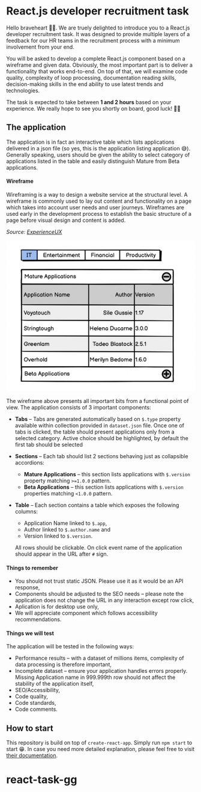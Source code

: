# React.js developer recruitment task

Hello braveheart 👋🏼. We are truely delighted to introduce you to a React.js developer recruitment task. It was designed to provide multiple layers of a feedback for our HR teams in the recruitment process with a minimum involvement from your end.

You will be asked to develop a complete React.js component based on a wireframe and given data. Obviously, the most important part is to deliver a functionality that works end-to-end. On top of that, we will examine code quality, complexity of loop processing, documentation reading skills, decision-making skills in the end ability to use latest trends and technologies.

The task is expected to take between **1 and 2 hours** based on your experience. We really hope to see you shortly on board, good luck! 🤘🏼

## The application

The application is in fact an interactive table which lists applications delivered in a json file (so yes, this is the application listing application 😅). Generally speaking, users should be given the ability to select category of applications listed in the table and easily distinguish Mature from Beta applications.

#### Wireframe

Wireframing is a way to design a website service at the structural level. A wireframe is commonly used to lay out content and functionality on a page which takes into account user needs and user journeys. Wireframes are used early in the development process to establish the basic structure of a page before visual design and content is added.

*Source: [ExperienceUX](https://www.experienceux.co.uk/faqs/what-is-wireframing/)*

![wireframe](./.private/wireframe.png)

The wireframe above presents all important bits from a functional point of view. The application consists of 3 important components:

* **Tabs** – Tabs are generated automatically based on `$.type` property available within collection provided in `dataset.json` file. Once one of tabs is clicked, the table should present applications only from a selected category. Active choice should be highlighted, by default the first tab should be selected

* **Sections** – Each tab should list 2 sections behaving just as collapsible accordions:

  * **Mature Applications** – this section lists applications with `$.version` property matching  `>=1.0.0` pattern.
  * **Beta Applications** – this section lists applications with `$.version` properties matching  `<1.0.0` pattern.

* **Table** – Each section contains a table which exposes the following columns:

  * Application Name linked to `$.app`,
  * Author linked to `$.author.name` and
  * Version linked to `$.version`.

  All rows should be clickable. On click event name of the application should appear in the URL after `#` sign.

#### Things to remember

* You should not trust static JSON. Please use it as it would be an API response,
* Components should be adjusted to the SEO needs – please note the application does not change the URL in any interaction except row click,
* Aplication is for desktop use only,
* We will appreciate component which follows accessibility recommendations.

#### Things we will test

The application will be tested in the following ways:

* Performance results – with a dataset of millions items, complexity of data processing is therefore important,
* Incomplete dataset – ensure your application handles errors properly. Missing Application name in 999.999th row should not affect the stability of the application itself,
* SEO/Accessibility,
* Code quality,
* Code standards,
* Code comments.

## How to start

This repository is build on top of `create-react-app`. Simply run `npm start`  to start 😁. In case you need more detailed explanation, please feel free to visit [their documentation](https://github.com/facebook/create-react-app).

# react-task-gg
